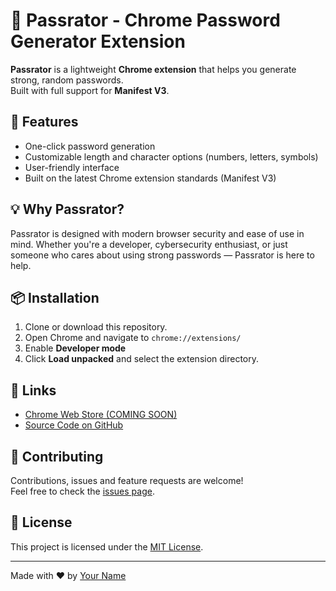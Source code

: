 # 🔐 Passrator - Chrome Password Generator Extension

**Passrator** is a lightweight **Chrome extension** that helps you generate strong, random passwords.  
Built with full support for **Manifest V3**.

## 🚀 Features

- One-click password generation  
- Customizable length and character options (numbers, letters, symbols)  
- User-friendly interface  
- Built on the latest Chrome extension standards (Manifest V3)

## 💡 Why Passrator?

Passrator is designed with modern browser security and ease of use in mind. Whether you're a developer, cybersecurity enthusiast, or just someone who cares about using strong passwords — Passrator is here to help.

## 📦 Installation

1. Clone or download this repository.
2. Open Chrome and navigate to `chrome://extensions/`
3. Enable **Developer mode**
4. Click **Load unpacked** and select the extension directory.

## 🔗 Links

- [Chrome Web Store (COMING SOON)]()  
- [Source Code on GitHub](https://github.com/erencanucarr/passrator)

## 🤝 Contributing

Contributions, issues and feature requests are welcome!  
Feel free to check the [issues page](https://github.com/erencanucarr/passrator/issues).

## 📄 License

This project is licensed under the [MIT License](LICENSE).

---

Made with ❤️ by [Your Name](https://github.com/erencanucarr)
